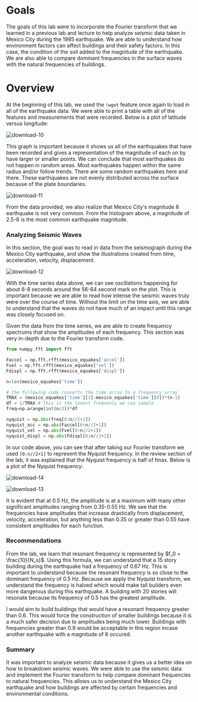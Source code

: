 # Goals

The goals of this lab were to incorporate the Fourier transform that we learned in a previous lab and lecture to help analyze seismic data taken in Mexico City during the 1985 earthquake. We are able to understand how environment factors can affect buildings and their safety factors. In this case, the condition of the soil added to the magnitude of the earthquake. We are also able to compare dominant frequencies in the surface waves with the natural frequencies of buildings.

# Overview

At the beginning of this lab, we used the ```!wget``` feature once again to load in all of the earthquake data. We were able to print a table with all of the features and measurements that were recorded. Below is a plot of latitude versus longitude:

![download-10](https://github.com/kobestenson/COMPPHYS/assets/156839835/1ff0ba69-b224-4a05-830f-18974c0a8994)

This graph is important because it shows us all of the earthquakes that have been recorded and gives a representation of the magnitude of each on by have larger or smaller points. We can conclude that most earthquakes do not happen in random areas. Most earthquakes happen within the same radius and/or follow trends. There are some random earthquakes here and there. These earthquakes are not evenly distributed across the surface because of the plate boundaries.

![download-11](https://github.com/kobestenson/COMPPHYS/assets/156839835/3d771b93-dc72-45be-a443-b4cf73946a8c)

From the data provided, we also realize that Mexico City's magnitude 8 earthquake is not very common. From the histogram above, a magnitude of 2.5-6 is the most common earthquake magnitude.

### Analyzing Seismic Waves

In this section, the goal was to read in data from the seismograph during the Mexico City earthquake, and show the illustrations created from time, acceleration, velocity, displacement.

![download-12](https://github.com/kobestenson/COMPPHYS/assets/156839835/baffbe86-7ec3-4668-9109-6ee7352373fe)

With the time series data above, we can see oscillations happening for about 6-8 seconds around the 56-64 second mark on the plot. This is important because we are able to read how intense the seismic waves truly were over the course of time. Without the limit on the time axis, we are able to understand that the waves do not have much of an impact until this range was closely focused on.

Given the data from the time series, we are able to create frequency spectrums that show the amplitudes of each frequency. This section was very in-depth due to the Fourier transform code.

```python
from numpy.fft import fft

Faccel = np.fft.rfft(mexico_equakes['accel'])
Fvel = np.fft.rfft(mexico_equakes['vel'])
Fdispl = np.fft.rfft(mexico_equakes['displ'])

n=len(mexico_equakes['time'])

# the following code converts the time array to a frequency array
TMAX = (mexico_equakes['time'][1]-mexico_equakes['time'][0])*(n-1)
df = 1/TMAX # this is the lowest frequency we can sample
freq=np.arange(int(n/2))*df

nyquist = np.abs(freq[0:n//2+1])
nyquist_acc = np.abs(Faccel[0:n//2+1])
nyquist_vel = np.abs(Fvel[0:n//2+1])
nyquist_displ = np.abs(Fdispl[0:n//2+1])
```

In our code above, you can see that after taking our Fourier transform we used ```[0:n//2+1]``` to represent the Nyquist frequency. In the review section of the lab, it was explained that the Nyquist frequency is half of fmax. Below is a plot of the Nyquist frequency:

![download-14](https://github.com/kobestenson/COMPPHYS/assets/156839835/332baea7-0fed-4f1a-9795-2eead2d52b85)

![download-13](https://github.com/kobestenson/COMPPHYS/assets/156839835/1e70412a-9a8e-42e3-bd2b-4014851eb79a)

It is evident that at 0.5 Hz, the amplitude is at a maximum with many other significant amplitudes ranging from 0.35-0.55 Hz. We see that the frequencies have amplitudes that increase drastically from displacement, velocity, acceleration, but anything less than 0.35 or greater than 0.55 have consistent amplitudes for each function.

### Recommendations

From the lab, we learn that resonant frequency is represented by $f_0 = \frac{10}{N_s}$. Using this formula, we can understand that a 15 story building during the earthquake had a frequency of 0.67 Hz. This is important to understand because the resonant frequency is so close to the dominant frequency of 0.5 Hz. Because we apply the Nyquist transform, we understand the frequency is halved which would make tall builders even more dangerous during this earthquake. A building with 20 stories will resonate because its frequency of 0.5 has the greatest amplitude.

I would aim to build buildings that would have a resonant frequency greater than 0.6. This would force the construction of smaller buildings because it is a much safer decision due to amplitudes being much lower. Buildings with frequencies greater than 0.9 would be acceptable in this region incase another earthquake with a magnitude of 8 occured.

### Summary

It was important to analyze seismic data because it gives us a better idea on how to breakdown seismic waves. We were able to use the seismic data and implement the Fourier transform to help compare dominant frequencies to natural frequencies. This allows us to understand the Mexico City earthquake and how buildings are affected by certain frequencies and environmental conditions.